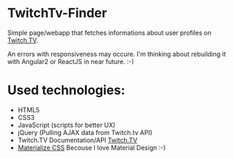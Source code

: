 # TwitchTv-Finder
Simple page/webapp that fetches informations about user profiles on [Twitch.TV](https://twitch.tv).

An errors with responsiveness may occure.
I'm thinking about rebuilding it with Angular2 or ReactJS in near future. :-)

# Used technologies:
- HTML5
- CSS3
- JavaScript (scripts for better UX)
- jQuery (Pulling AJAX data from Twitch.tv API)
- Twitch.TV Documentation/API [Twitch.TV](http://dev.twitch.tv)
- [Materialize CSS](http://materializecss.com) Becouse I love Material Design :-)
